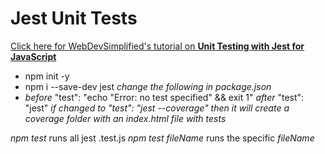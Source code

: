 # Jest Unit Tests

<a target="_blank" href="https://www.youtube.com/watch?v=FgnxcUQ5vho&t=622s&ab_channel=WebDevSimplified">Click here for WebDevSimplified's tutorial on **Unit Testing with Jest for JavaScript**</a>
 - npm init -y
 - npm i --save-dev jest
*change the following in package.json*
 - *before* "test": "echo \"Error: no test specified\" && exit 1" 
    *after* "test": "jest"
*if changed to "test": "jest --coverage" then it will create a coverage folder with an index.html file with tests*

*npm test* runs all jest .test.js
*npm test fileName* runs the specific *fileName*
